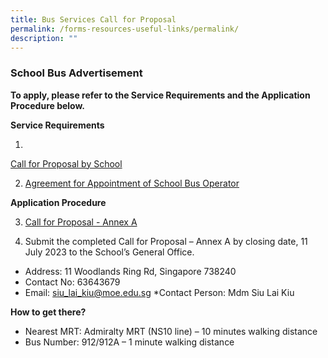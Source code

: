 ```yaml
---
title: Bus Services Call for Proposal
permalink: /forms-resources-useful-links/permalink/
description: ""
---
```

### School Bus Advertisement


**To apply, please refer to the Service Requirements and the Application Procedure below.**

**Service Requirements**

1.
[Call for Proposal by School](/files/call%20for%20proposal.pdf)

2. [Agreement for Appointment of School Bus Operator](/files/agreement%20for%20appointment%20of%20school%20bus%20operator.pdf)

**Application Procedure**

3. [Call for Proposal - Annex A](/files/call%20for%20proposal%20-%20annex%20a.pdf)





2. Submit the completed Call for Proposal – Annex A by closing date, 11 July 2023 to the School’s General Office.

* Address: 11 Woodlands Ring Rd, Singapore 738240
* Contact No: 63643679
* Email: siu_lai_kiu@moe.edu.sg
*Contact Person: Mdm Siu Lai Kiu

**How to get there?**
* Nearest MRT: Admiralty MRT (NS10 line) – 10 minutes walking distance
* Bus Number: 912/912A – 1 minute walking distance